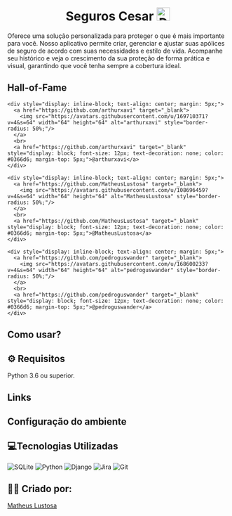 <h1 align="center">Seguros Cesar <img src="https://github.com/user-attachments/assets/47d54f58-3607-488c-9df2-8646c6bfe1fe" alt="Descrição da imagem" width="30"/></h1> 

Oferece uma solução personalizada para proteger o que é mais importante para você. Nosso aplicativo permite criar, gerenciar e ajustar suas apólices de seguro de acordo com suas necessidades e estilo de vida. Acompanhe seu histórico e veja o crescimento da sua proteção de forma prática e visual, garantindo que você tenha sempre a cobertura ideal.

## Hall-of-Fame
<!-- markdown-contributors -->

    <div style="display: inline-block; text-align: center; margin: 5px;">
      <a href="https://github.com/arthurxavi" target="_blank">
        <img src="https://avatars.githubusercontent.com/u/169710371?v=4&s=64" width="64" height="64" alt="arthurxavi" style="border-radius: 50%;"/>
      </a>
      <br>
      <a href="https://github.com/arthurxavi" target="_blank" style="display: block; font-size: 12px; text-decoration: none; color: #0366d6; margin-top: 5px;">@arthurxavi</a>
    </div>

    <div style="display: inline-block; text-align: center; margin: 5px;">
      <a href="https://github.com/MatheusLustosa" target="_blank">
        <img src="https://avatars.githubusercontent.com/u/108696459?v=4&s=64" width="64" height="64" alt="MatheusLustosa" style="border-radius: 50%;"/>
      </a>
      <br>
      <a href="https://github.com/MatheusLustosa" target="_blank" style="display: block; font-size: 12px; text-decoration: none; color: #0366d6; margin-top: 5px;">@MatheusLustosa</a>
    </div>

    <div style="display: inline-block; text-align: center; margin: 5px;">
      <a href="https://github.com/pedroguswander" target="_blank">
        <img src="https://avatars.githubusercontent.com/u/168600233?v=4&s=64" width="64" height="64" alt="pedroguswander" style="border-radius: 50%;"/>
      </a>
      <br>
      <a href="https://github.com/pedroguswander" target="_blank" style="display: block; font-size: 12px; text-decoration: none; color: #0366d6; margin-top: 5px;">@pedroguswander</a>
    </div>
<!-- /markdown-contributors -->

## Como usar?

## ⚙️ Requisitos
Python 3.6 ou superior.

## Links 

## Configuração do ambiente

## 💻Tecnologias Utilizadas
![SQLite](https://img.shields.io/badge/sqlite-%2307405e.svg?style=for-the-badge&logo=sqlite&logoColor=white)
![Python](https://img.shields.io/badge/python-3670A0?style=for-the-badge&logo=python&logoColor=ffdd54)
![Django](https://img.shields.io/badge/django-%23092E20.svg?style=for-the-badge&logo=django&logoColor=white)
![Jira](https://img.shields.io/badge/jira-%230A0FFF.svg?style=for-the-badge&logo=jira&logoColor=white)
![Git](https://img.shields.io/badge/git-%23F05033.svg?style=for-the-badge&logo=git&logoColor=white)
## 🙋‍♂️ Criado por:
[Matheus Lustosa](https://github.com/MatheusLustosa)


